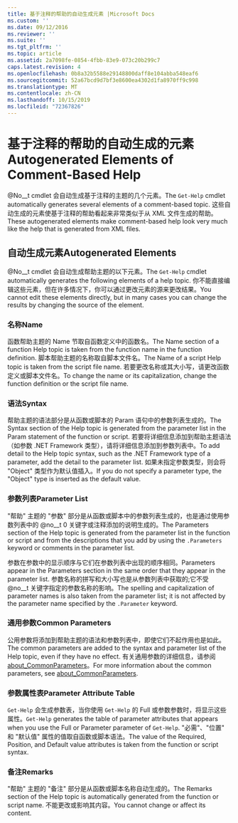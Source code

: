 ```yaml
---
title: 基于注释的帮助的自动生成元素 |Microsoft Docs
ms.custom: ''
ms.date: 09/12/2016
ms.reviewer: ''
ms.suite: ''
ms.tgt_pltfrm: ''
ms.topic: article
ms.assetid: 2a7098fe-0854-4fbb-83e9-073c20b299c7
caps.latest.revision: 4
ms.openlocfilehash: 0b8a32b5588e29148800daff8e104abba548eaf6
ms.sourcegitcommit: 52a67bcd9d7bf3e8600ea4302d1fa8970ff9c998
ms.translationtype: MT
ms.contentlocale: zh-CN
ms.lasthandoff: 10/15/2019
ms.locfileid: "72367826"
---
```

# <a name="autogenerated-elements-of-comment-based-help"></a><span data-ttu-id="38408-102">基于注释的帮助的自动生成的元素</span><span class="sxs-lookup"><span data-stu-id="38408-102">Autogenerated Elements of Comment-Based Help</span></span>

<span data-ttu-id="38408-103">@No__t cmdlet 会自动生成基于注释的主题的几个元素。</span><span class="sxs-lookup"><span data-stu-id="38408-103">The `Get-Help` cmdlet automatically generates several elements of a comment-based topic.</span></span> <span data-ttu-id="38408-104">这些自动生成的元素使基于注释的帮助看起来非常类似于从 XML 文件生成的帮助。</span><span class="sxs-lookup"><span data-stu-id="38408-104">These autogenerated elements make comment-based help look very much like the help that is generated from XML files.</span></span>

## <a name="autogenerated-elements"></a><span data-ttu-id="38408-105">自动生成元素</span><span class="sxs-lookup"><span data-stu-id="38408-105">Autogenerated Elements</span></span>

<span data-ttu-id="38408-106">@No__t cmdlet 会自动生成帮助主题的以下元素。</span><span class="sxs-lookup"><span data-stu-id="38408-106">The `Get-Help` cmdlet automatically generates the following elements of a help topic.</span></span> <span data-ttu-id="38408-107">你不能直接编辑这些元素，但在许多情况下，你可以通过更改元素的源来更改结果。</span><span class="sxs-lookup"><span data-stu-id="38408-107">You cannot edit these elements directly, but in many cases you can change the results by changing the source of the element.</span></span>

### <a name="name"></a><span data-ttu-id="38408-108">名称</span><span class="sxs-lookup"><span data-stu-id="38408-108">Name</span></span>

<span data-ttu-id="38408-109">函数帮助主题的 Name 节取自函数定义中的函数名。</span><span class="sxs-lookup"><span data-stu-id="38408-109">The Name section of a function Help topic is taken from the function name in the function definition.</span></span> <span data-ttu-id="38408-110">脚本帮助主题的名称取自脚本文件名。</span><span class="sxs-lookup"><span data-stu-id="38408-110">The Name of a script Help topic is taken from the script file name.</span></span> <span data-ttu-id="38408-111">若要更改名称或其大小写，请更改函数定义或脚本文件名。</span><span class="sxs-lookup"><span data-stu-id="38408-111">To change the name or its capitalization, change the function definition or the script file name.</span></span>

### <a name="syntax"></a><span data-ttu-id="38408-112">语法</span><span class="sxs-lookup"><span data-stu-id="38408-112">Syntax</span></span>

<span data-ttu-id="38408-113">帮助主题的语法部分是从函数或脚本的 Param 语句中的参数列表生成的。</span><span class="sxs-lookup"><span data-stu-id="38408-113">The Syntax section of the Help topic is generated from the parameter list in the Param statement of the function or script.</span></span> <span data-ttu-id="38408-114">若要将详细信息添加到帮助主题语法（如参数 .NET Framework 类型），请将详细信息添加到参数列表中。</span><span class="sxs-lookup"><span data-stu-id="38408-114">To add detail to the Help topic syntax, such as the .NET Framework type of a parameter, add the detail to the parameter list.</span></span> <span data-ttu-id="38408-115">如果未指定参数类型，则会将 "Object" 类型作为默认值插入。</span><span class="sxs-lookup"><span data-stu-id="38408-115">If you do not specify a parameter type, the "Object" type is inserted as the default value.</span></span>

### <a name="parameter-list"></a><span data-ttu-id="38408-116">参数列表</span><span class="sxs-lookup"><span data-stu-id="38408-116">Parameter List</span></span>

<span data-ttu-id="38408-117">"帮助" 主题的 "参数" 部分是从函数或脚本中的参数列表生成的，也是通过使用参数列表中的 @no__t 0 关键字或注释添加的说明生成的。</span><span class="sxs-lookup"><span data-stu-id="38408-117">The Parameters section of the Help topic is generated from the parameter list in the function or script and from the descriptions that you add by using the `.Parameters` keyword or comments in the parameter list.</span></span>

<span data-ttu-id="38408-118">参数在参数中的显示顺序与它们在参数列表中出现的顺序相同。</span><span class="sxs-lookup"><span data-stu-id="38408-118">Parameters appear in the Parameters section in the same order that they appear in the parameter list.</span></span> <span data-ttu-id="38408-119">参数名称的拼写和大小写也是从参数列表中获取的;它不受 @no__t 关键字指定的参数名称的影响。</span><span class="sxs-lookup"><span data-stu-id="38408-119">The spelling and capitalization of parameter names is also taken from the parameter list; it is not affected by the parameter name specified by the `.Parameter` keyword.</span></span>

### <a name="common-parameters"></a><span data-ttu-id="38408-120">通用参数</span><span class="sxs-lookup"><span data-stu-id="38408-120">Common Parameters</span></span>

<span data-ttu-id="38408-121">公用参数将添加到帮助主题的语法和参数列表中，即使它们不起作用也是如此。</span><span class="sxs-lookup"><span data-stu-id="38408-121">The common parameters are added to the syntax and parameter list of the Help topic, even if they have no effect.</span></span> <span data-ttu-id="38408-122">有关通用参数的详细信息，请参阅[about_CommonParameters](/powershell/module/microsoft.powershell.core/about/about_commonparameters)。</span><span class="sxs-lookup"><span data-stu-id="38408-122">For more information about the common parameters, see [about_CommonParameters](/powershell/module/microsoft.powershell.core/about/about_commonparameters).</span></span>

### <a name="parameter-attribute-table"></a><span data-ttu-id="38408-123">参数属性表</span><span class="sxs-lookup"><span data-stu-id="38408-123">Parameter Attribute Table</span></span>

<span data-ttu-id="38408-124">`Get-Help` 会生成参数表，当你使用 `Get-Help` 的 Full 或参数参数时，将显示这些属性。</span><span class="sxs-lookup"><span data-stu-id="38408-124">`Get-Help` generates the table of parameter attributes that appears when you use the Full or Parameter parameter of `Get-Help`.</span></span> <span data-ttu-id="38408-125">"必需"、"位置" 和 "默认值" 属性的值取自函数或脚本语法。</span><span class="sxs-lookup"><span data-stu-id="38408-125">The value of the Required, Position, and Default value attributes is taken from the function or script syntax.</span></span>

### <a name="remarks"></a><span data-ttu-id="38408-126">备注</span><span class="sxs-lookup"><span data-stu-id="38408-126">Remarks</span></span>

<span data-ttu-id="38408-127">"帮助" 主题的 "备注" 部分是从函数或脚本名称自动生成的。</span><span class="sxs-lookup"><span data-stu-id="38408-127">The Remarks section of the Help topic is automatically generated from the function or script name.</span></span> <span data-ttu-id="38408-128">不能更改或影响其内容。</span><span class="sxs-lookup"><span data-stu-id="38408-128">You cannot change or affect its content.</span></span>
